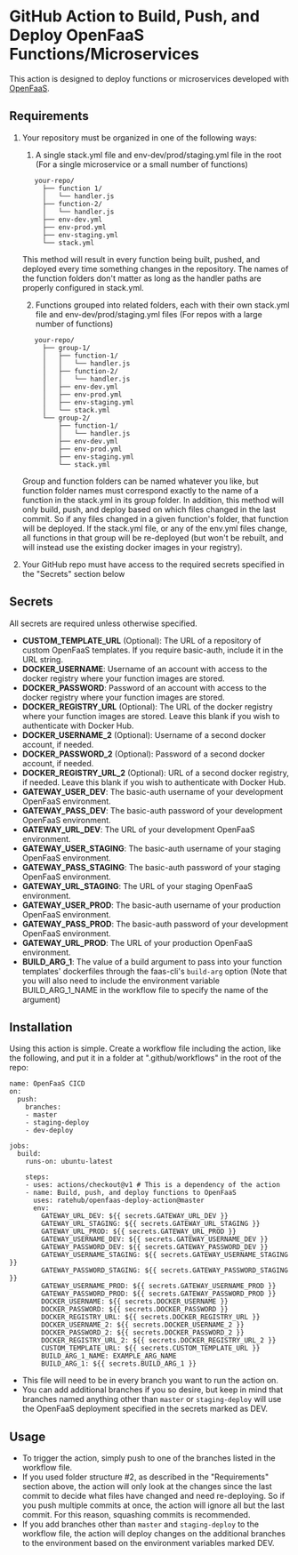 # GitHub Action to Build, Push, and Deploy OpenFaaS Functions/Microservices

This action is designed to deploy functions or microservices developed with [OpenFaaS](https://www.openfaas.com).


## Requirements
1. Your repository must be organized in one of the following ways: 
   1. A single stack.yml file and env-dev/prod/staging.yml file in the root (For a single microservice or a small number of functions)  
   ```
      your-repo/
        ├── function 1/
        │   └── handler.js
        ├── function-2/
        │   └── handler.js
        ├── env-dev.yml
        ├── env-prod.yml
        ├── env-staging.yml
        └── stack.yml
   ```
      This method will result in every function being built, pushed, and deployed every time something changes in the repository. The names of the function folders don't matter as long as the handler paths are properly configured in stack.yml.
      
   2. Functions grouped into related folders, each with their own stack.yml file and env-dev/prod/staging.yml files (For repos with a large number of functions)  
   ```
      your-repo/
        ├── group-1/
        │   ├── function-1/
        │   │   └── handler.js
        │   ├── function-2/
        │   │   └── handler.js
        │   ├── env-dev.yml
        │   ├── env-prod.yml
        │   ├── env-staging.yml
        │   └── stack.yml
        └── group-2/
            ├── function-1/
            │   └── handler.js
            ├── env-dev.yml
            ├── env-prod.yml
            ├── env-staging.yml
            └── stack.yml
   ```
      Group and function folders can be named whatever you like, but function folder names must correspond exactly to the name of a function in the stack.yml in its group folder.
      In addition, this method will only build, push, and deploy based on which files changed in the last commit. So if any files changed in a given function's folder, that function will be deployed. If the stack.yml file, or any of the env.yml files change, all functions in that group will be re-deployed (but won't be rebuilt, and will instead use the existing docker images in your registry).
      
2. Your GitHub repo must have access to the required secrets specified in the "Secrets" section below


## Secrets
All secrets are required unless otherwise specified.
- **CUSTOM_TEMPLATE_URL** (Optional): The URL of a repository of custom OpenFaaS templates. If you require basic-auth, include it in the URL string.
- **DOCKER_USERNAME**: Username of an account with access to the docker registry where your function images are stored.
- **DOCKER_PASSWORD**: Password of an account with access to the docker registry where your function images are stored.
- **DOCKER_REGISTRY_URL** (Optional): The URL of the docker registry where your function images are stored. Leave this blank if you wish to authenticate with Docker Hub.
- **DOCKER_USERNAME_2** (Optional): Username of a second docker account, if needed.
- **DOCKER_PASSWORD_2** (Optional): Password of a second docker account, if needed.
- **DOCKER_REGISTRY_URL_2** (Optional): URL of a second docker registry, if needed. Leave this blank if you wish to authenticate with Docker Hub.
- **GATEWAY_USER_DEV**: The basic-auth username of your development OpenFaaS environment.
- **GATEWAY_PASS_DEV**: The basic-auth password of your development OpenFaaS environment.
- **GATEWAY_URL_DEV**: The URL of your development OpenFaaS environment.
- **GATEWAY_USER_STAGING**: The basic-auth username of your staging OpenFaaS environment.
- **GATEWAY_PASS_STAGING**: The basic-auth password of your staging OpenFaaS environment.
- **GATEWAY_URL_STAGING**: The URL of your staging OpenFaaS environment.
- **GATEWAY_USER_PROD**: The basic-auth username of your production OpenFaaS environment.
- **GATEWAY_PASS_PROD**: The basic-auth password of your development OpenFaaS environment.
- **GATEWAY_URL_PROD**: The URL of your production OpenFaaS environment.
- **BUILD_ARG_1**: The value of a build argument to pass into your function templates' dockerfiles through the faas-cli's `build-arg` option (Note that you will also need to include the environment variable BUILD_ARG_1_NAME in the workflow file to specify the name of the argument)


## Installation
Using this action is simple. Create a workflow file including the action, like the following, and put it in a folder at ".github/workflows" in the root of the repo:

```
name: OpenFaaS CICD
on:
  push:
    branches:
    - master
    - staging-deploy
    - dev-deploy

jobs:
  build:
    runs-on: ubuntu-latest

    steps:
    - uses: actions/checkout@v1 # This is a dependency of the action
    - name: Build, push, and deploy functions to OpenFaaS
      uses: ratehub/openfaas-deploy-action@master
      env:
        GATEWAY_URL_DEV: ${{ secrets.GATEWAY_URL_DEV }}
        GATEWAY_URL_STAGING: ${{ secrets.GATEWAY_URL_STAGING }}
        GATEWAY_URL_PROD: ${{ secrets.GATEWAY_URL_PROD }}
        GATEWAY_USERNAME_DEV: ${{ secrets.GATEWAY_USERNAME_DEV }}
        GATEWAY_PASSWORD_DEV: ${{ secrets.GATEWAY_PASSWORD_DEV }}
        GATEWAY_USERNAME_STAGING: ${{ secrets.GATEWAY_USERNAME_STAGING }}
        GATEWAY_PASSWORD_STAGING: ${{ secrets.GATEWAY_PASSWORD_STAGING }}
        GATEWAY_USERNAME_PROD: ${{ secrets.GATEWAY_USERNAME_PROD }}
        GATEWAY_PASSWORD_PROD: ${{ secrets.GATEWAY_PASSWORD_PROD }}
        DOCKER_USERNAME: ${{ secrets.DOCKER_USERNAME }}
        DOCKER_PASSWORD: ${{ secrets.DOCKER_PASSWORD }}
        DOCKER_REGISTRY_URL: ${{ secrets.DOCKER_REGISTRY_URL }}
        DOCKER_USERNAME_2: ${{ secrets.DOCKER_USERNAME_2 }}
        DOCKER_PASSWORD_2: ${{ secrets.DOCKER_PASSWORD_2 }}
        DOCKER_REGISTRY_URL_2: ${{ secrets.DOCKER_REGISTRY_URL_2 }}
        CUSTOM_TEMPLATE_URL: ${{ secrets.CUSTOM_TEMPLATE_URL }}
        BUILD_ARG_1_NAME: EXAMPLE_ARG_NAME
        BUILD_ARG_1: ${{ secrets.BUILD_ARG_1 }}
```
- This file will need to be in every branch you want to run the action on.
- You can add additional branches if you so desire, but keep in mind that branches named anything other than `master` or `staging-deploy` will use the OpenFaaS deployment specified in the secrets marked as DEV.

## Usage
- To trigger the action, simply push to one of the branches listed in the workflow file.
- If you used folder structure #2, as described in the "Requirements" section above, the action will only look at the changes since the last commit to decide what files have changed and need re-deploying. So if you push multiple commits at once, the action will ignore all but the last commit. For this reason, squashing commits is recommended.
- If you add branches other than `master` and `staging-deploy` to the workflow file, the action will deploy changes on the additional branches to the environment based on the environment variables marked DEV.
